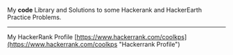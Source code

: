 My **code** Library and Solutions to some Hackerank and HackerEarth Practice Problems.

----------

My HackerRank Profile [https://www.hackerrank.com/coolkps](https://www.hackerrank.com/coolkps "Hackerrank Profile")

